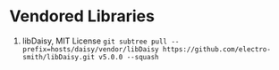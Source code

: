 # Vendored Libraries

1. libDaisy, MIT License
```git subtree pull --prefix=hosts/daisy/vendor/libDaisy https://github.com/electro-smith/libDaisy.git v5.0.0 --squash```
